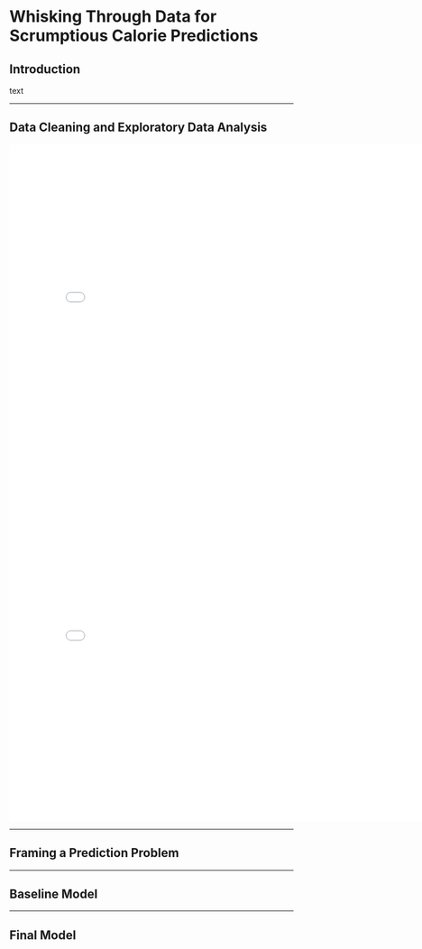 # Whisking Through Data for Scrumptious Calorie Predictions

## Introduction

text

---

## Data Cleaning and Exploratory Data Analysis

<iframe
  src="assets/calories.html"
  width="800"
  height="600"
  frameborder="0"
></iframe>

<iframe
  src="assets/fatvscals.html"
  width="800"
  height="600"
  frameborder="0"
></iframe>


---

## Framing a Prediction Problem

---

## Baseline Model

---

## Final Model
